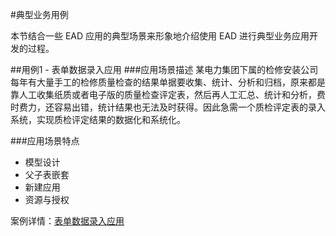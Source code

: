 #典型业务用例


本节结合一些 EAD 应用的典型场景来形象地介绍使用 EAD 进行典型业务应用开发的过程。

##用例1 - 表单数据录入应用
###应用场景描述
某电力集团下属的检修安装公司每年有大量手工的检修质量检查的结果单据要收集、统计、分析和归档，原来都是靠人工收集纸质或者电子版的质量检查评定表，然后再人工汇总、统计和分析，费时费力，还容易出错，统计结果也无法及时获得。因此急需一个质检评定表的录入系统，实现质检评定结果的数据化和系统化。

###应用场景特点
- 模型设计
- 父子表嵌套
- 新建应用
- 资源与授权

案例详情：[表单数据录入应用](./表单数据录入应用.md)


